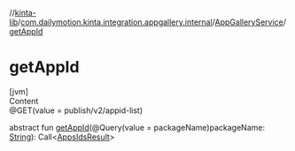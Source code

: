//[kinta-lib](../../../index.md)/[com.dailymotion.kinta.integration.appgallery.internal](../index.md)/[AppGalleryService](index.md)/[getAppId](get-app-id.md)



# getAppId  
[jvm]  
Content  
@GET(value = publish/v2/appid-list)  
  
abstract fun [getAppId](get-app-id.md)(@Query(value = packageName)packageName: [String](https://kotlinlang.org/api/latest/jvm/stdlib/kotlin/-string/index.html)): Call<[AppsIdsResult](../-apps-ids-result/index.md)>  



